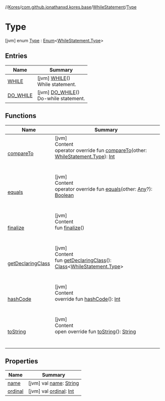 //[Kores](../../../index.md)/[com.github.jonathanxd.kores.base](../../index.md)/[WhileStatement](../index.md)/[Type](index.md)



# Type  
 [jvm] enum [Type](index.md) : [Enum](https://kotlinlang.org/api/latest/jvm/stdlib/kotlin/-enum/index.html)<[WhileStatement.Type](index.md)>    


## Entries  
  
|  Name|  Summary| 
|---|---|
| <a name="com.github.jonathanxd.kores.base/WhileStatement.Type.WHILE///PointingToDeclaration/"></a>[WHILE](-w-h-i-l-e/index.md)| <a name="com.github.jonathanxd.kores.base/WhileStatement.Type.WHILE///PointingToDeclaration/"></a> [jvm] [WHILE](-w-h-i-l-e/index.md)()  <br>While statement.   <br>
| <a name="com.github.jonathanxd.kores.base/WhileStatement.Type.DO_WHILE///PointingToDeclaration/"></a>[DO_WHILE](-d-o_-w-h-i-l-e/index.md)| <a name="com.github.jonathanxd.kores.base/WhileStatement.Type.DO_WHILE///PointingToDeclaration/"></a> [jvm] [DO_WHILE](-d-o_-w-h-i-l-e/index.md)()  <br>Do-while statement.   <br>


## Functions  
  
|  Name|  Summary| 
|---|---|
| <a name="kotlin/Enum/compareTo/#com.github.jonathanxd.kores.base.WhileStatement.Type/PointingToDeclaration/"></a>[compareTo](-d-o_-w-h-i-l-e/index.md#%5Bkotlin%2FEnum%2FcompareTo%2F%23com.github.jonathanxd.kores.base.WhileStatement.Type%2FPointingToDeclaration%2F%5D%2FFunctions%2F-1211764316)| <a name="kotlin/Enum/compareTo/#com.github.jonathanxd.kores.base.WhileStatement.Type/PointingToDeclaration/"></a>[jvm]  <br>Content  <br>operator override fun [compareTo](-d-o_-w-h-i-l-e/index.md#%5Bkotlin%2FEnum%2FcompareTo%2F%23com.github.jonathanxd.kores.base.WhileStatement.Type%2FPointingToDeclaration%2F%5D%2FFunctions%2F-1211764316)(other: [WhileStatement.Type](index.md)): [Int](https://kotlinlang.org/api/latest/jvm/stdlib/kotlin/-int/index.html)  <br><br><br>
| <a name="kotlin/Enum/equals/#kotlin.Any?/PointingToDeclaration/"></a>[equals](../../../com.github.jonathanxd.kores.util/-state/-r-e-q-u-i-r-e_-s-u-p-e-r/index.md#%5Bkotlin%2FEnum%2Fequals%2F%23kotlin.Any%3F%2FPointingToDeclaration%2F%5D%2FFunctions%2F-1211764316)| <a name="kotlin/Enum/equals/#kotlin.Any?/PointingToDeclaration/"></a>[jvm]  <br>Content  <br>operator override fun [equals](../../../com.github.jonathanxd.kores.util/-state/-r-e-q-u-i-r-e_-s-u-p-e-r/index.md#%5Bkotlin%2FEnum%2Fequals%2F%23kotlin.Any%3F%2FPointingToDeclaration%2F%5D%2FFunctions%2F-1211764316)(other: [Any](https://kotlinlang.org/api/latest/jvm/stdlib/kotlin/-any/index.html)?): [Boolean](https://kotlinlang.org/api/latest/jvm/stdlib/kotlin/-boolean/index.html)  <br><br><br>
| <a name="kotlin/Enum/finalize/#/PointingToDeclaration/"></a>[finalize](../../../com.github.jonathanxd.kores.util/-state/-r-e-q-u-i-r-e_-s-u-p-e-r/index.md#%5Bkotlin%2FEnum%2Ffinalize%2F%23%2FPointingToDeclaration%2F%5D%2FFunctions%2F-1211764316)| <a name="kotlin/Enum/finalize/#/PointingToDeclaration/"></a>[jvm]  <br>Content  <br>fun [finalize](../../../com.github.jonathanxd.kores.util/-state/-r-e-q-u-i-r-e_-s-u-p-e-r/index.md#%5Bkotlin%2FEnum%2Ffinalize%2F%23%2FPointingToDeclaration%2F%5D%2FFunctions%2F-1211764316)()  <br><br><br>
| <a name="kotlin/Enum/getDeclaringClass/#/PointingToDeclaration/"></a>[getDeclaringClass](../../../com.github.jonathanxd.kores.util/-state/-r-e-q-u-i-r-e_-s-u-p-e-r/index.md#%5Bkotlin%2FEnum%2FgetDeclaringClass%2F%23%2FPointingToDeclaration%2F%5D%2FFunctions%2F-1211764316)| <a name="kotlin/Enum/getDeclaringClass/#/PointingToDeclaration/"></a>[jvm]  <br>Content  <br>fun [getDeclaringClass](../../../com.github.jonathanxd.kores.util/-state/-r-e-q-u-i-r-e_-s-u-p-e-r/index.md#%5Bkotlin%2FEnum%2FgetDeclaringClass%2F%23%2FPointingToDeclaration%2F%5D%2FFunctions%2F-1211764316)(): [Class](https://docs.oracle.com/javase/8/docs/api/java/lang/Class.html)<[WhileStatement.Type](index.md)>  <br><br><br>
| <a name="kotlin/Enum/hashCode/#/PointingToDeclaration/"></a>[hashCode](../../../com.github.jonathanxd.kores.util/-state/-r-e-q-u-i-r-e_-s-u-p-e-r/index.md#%5Bkotlin%2FEnum%2FhashCode%2F%23%2FPointingToDeclaration%2F%5D%2FFunctions%2F-1211764316)| <a name="kotlin/Enum/hashCode/#/PointingToDeclaration/"></a>[jvm]  <br>Content  <br>override fun [hashCode](../../../com.github.jonathanxd.kores.util/-state/-r-e-q-u-i-r-e_-s-u-p-e-r/index.md#%5Bkotlin%2FEnum%2FhashCode%2F%23%2FPointingToDeclaration%2F%5D%2FFunctions%2F-1211764316)(): [Int](https://kotlinlang.org/api/latest/jvm/stdlib/kotlin/-int/index.html)  <br><br><br>
| <a name="kotlin/Enum/toString/#/PointingToDeclaration/"></a>[toString](../../../com.github.jonathanxd.kores.util/-state/-r-e-q-u-i-r-e_-s-u-p-e-r/index.md#%5Bkotlin%2FEnum%2FtoString%2F%23%2FPointingToDeclaration%2F%5D%2FFunctions%2F-1211764316)| <a name="kotlin/Enum/toString/#/PointingToDeclaration/"></a>[jvm]  <br>Content  <br>open override fun [toString](../../../com.github.jonathanxd.kores.util/-state/-r-e-q-u-i-r-e_-s-u-p-e-r/index.md#%5Bkotlin%2FEnum%2FtoString%2F%23%2FPointingToDeclaration%2F%5D%2FFunctions%2F-1211764316)(): [String](https://kotlinlang.org/api/latest/jvm/stdlib/kotlin/-string/index.html)  <br><br><br>


## Properties  
  
|  Name|  Summary| 
|---|---|
| <a name="com.github.jonathanxd.kores.base/WhileStatement.Type/name/#/PointingToDeclaration/"></a>[name](index.md#%5Bcom.github.jonathanxd.kores.base%2FWhileStatement.Type%2Fname%2F%23%2FPointingToDeclaration%2F%5D%2FProperties%2F-1211764316)| <a name="com.github.jonathanxd.kores.base/WhileStatement.Type/name/#/PointingToDeclaration/"></a> [jvm] val [name](index.md#%5Bcom.github.jonathanxd.kores.base%2FWhileStatement.Type%2Fname%2F%23%2FPointingToDeclaration%2F%5D%2FProperties%2F-1211764316): [String](https://kotlinlang.org/api/latest/jvm/stdlib/kotlin/-string/index.html)   <br>
| <a name="com.github.jonathanxd.kores.base/WhileStatement.Type/ordinal/#/PointingToDeclaration/"></a>[ordinal](index.md#%5Bcom.github.jonathanxd.kores.base%2FWhileStatement.Type%2Fordinal%2F%23%2FPointingToDeclaration%2F%5D%2FProperties%2F-1211764316)| <a name="com.github.jonathanxd.kores.base/WhileStatement.Type/ordinal/#/PointingToDeclaration/"></a> [jvm] val [ordinal](index.md#%5Bcom.github.jonathanxd.kores.base%2FWhileStatement.Type%2Fordinal%2F%23%2FPointingToDeclaration%2F%5D%2FProperties%2F-1211764316): [Int](https://kotlinlang.org/api/latest/jvm/stdlib/kotlin/-int/index.html)   <br>

